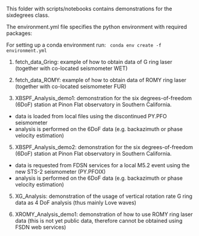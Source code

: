 This folder with scripts/notebooks contains demonstrations for the sixdegrees class.

The environment.yml file specifies the python environment with required packages: 

For setting up a conda environment run:
<code> conda env create -f environment.yml </code> 

1) fetch_data_Gring:
example of how to obtain data of G ring laser (together with co-located seismometer WET)

2) fetch_data_ROMY:
example of how to obtain data of ROMY ring laser (together with co-located seismometer FUR)

3) XBSPF_Analysis_demo1: 
demonstration for the six degrees-of-freedom (6DoF) station at Pinon Flat observatory in Southern California.
- data is loaded from local files using the discontinued PY.PFO seismometer
- analysis is performed on the 6DoF data (e.g. backazimuth or phase velocity estimation)

5) XBSPF_Analysis_demo2: 
demonstration for the six degrees-of-freedom (6DoF) station at Pinon Flat observatory in Southern California. 
- data is requested from FDSN services for a local M5.2 event using the new STS-2 seismometer (PY.PFOIX)
- analysis is performed on the 6DoF data (e.g. backazimuth or phase velocity estimation)

5) XG_Analysis:
demonstration of the usage of vertical rotation rate G ring data as 4 DoF analysis (thus mainly Love waves)

6) XROMY_Analysis_demo1:
demonstration of how to use ROMY ring laser data (this is not yet public data, therefore cannot be obtained using FSDN web services)
